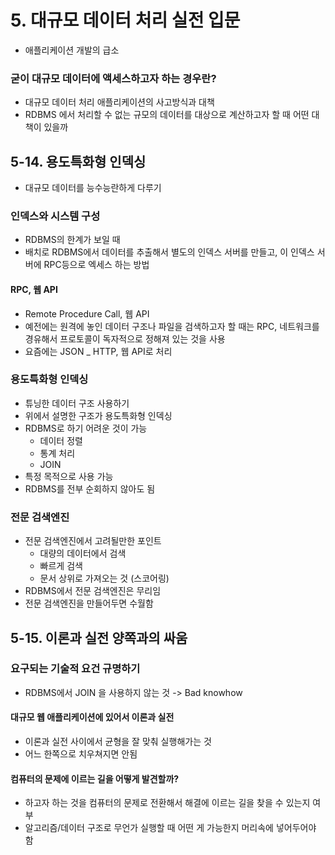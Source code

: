# 5. 대규모 데이터 처리 실전 입문
- 애플리케이션 개발의 급소
### 굳이 대규모 데이터에 액세스하고자 하는 경우란?
- 대규모 데이터 처리 애플리케이션의 사고방식과 대책
- RDBMS 에서 처리할 수 없는 규모의 데이터를 대상으로 계산하고자 할 때 어떤 대책이 있을까
## 5-14. 용도특화형 인덱싱
- 대규모 데이터를 능수능란하게 다루기
### 인덱스와 시스템 구성
- RDBMS의 한계가 보일 때
- 배치로 RDBMS에서 데이터를 추출해서 별도의 인덱스 서버를 만들고, 이 인덱스 서버에 RPC등으로 엑세스 하는 방법
#### RPC, 웹 API
- Remote Procedure Call, 웹 API
- 예전에는 원격에 놓인 데이터 구조나 파일을 검색하고자 할 때는 RPC, 네트워크를 경유해서 프로토콜이 독자적으로 정해져 있는 것을 사용
- 요즘에는 JSON _ HTTP, 웹 API로 처리
### 용도특화형 인덱싱
- 튜닝한 데이터 구조 사용하기
- 위에서 설명한 구조가 용도특화형 인덱싱
- RDBMS로 하기 어려운 것이 가능
    - 데이터 정렬
    - 통계 처리
    - JOIN
- 특정 목적으로 사용 가능
- RDBMS를 전부 순회하지 않아도 됨
### 전문 검색엔진
- 전문 검색엔진에서 고려될만한 포인트
    - 대량의 데이터에서 검색
    - 빠르게 검색
    - 문서 상위로 가져오는 것 (스코어링)
- RDBMS에서 전문 검색엔진은 무리임
- 전문 검색엔진을 만들어두면 수월함
## 5-15. 이론과 실전 양쪽과의 싸움
### 요구되는 기술적 요건 규명하기
- RDBMS에서 JOIN 을 사용하지 않는 것 -> Bad knowhow
#### 대규모 웹 애플리케이션에 있어서 이론과 실전
- 이론과 실전 사이에서 균형을 잘 맞춰 실행해가는 것
- 어느 한쪽으로 치우쳐지면 안됨
#### 컴퓨터의 문제에 이르는 길을 어떻게 발견할까?
- 하고자 하는 것을 컴퓨터의 문제로 전환해서 해결에 이르는 길을 찾을 수 있는지 여부
- 알고리즘/데이터 구조로 무언가 실행할 때 어떤 게 가능한지 머리속에 넣어두어야 함
